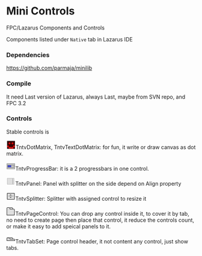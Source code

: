 # Mini Controls

FPC/Lazarus Components and Controls

Components listed under `Native` tab in Lazarus IDE

### Dependencies 

https://github.com/parmaja/minilib  
  
### Compile

It need Last version of Lazarus, always Last, maybe from SVN repo, and FPC 3.2

### Controls

Stable controls is

![](<native/images/TntvDotMatrix.png>)TntvDotMatrix, TntvTextDotMatrix: for fun, it write or draw canvas as dot matrix.

![](<native/images/TntvProgressBar.png>)TntvProgressBar: it is a 2 progressbars in one control.

![](<native/images/TntvPanel.png>)TntvPanel: Panel with splitter on the side depend on Align property

![](<native/images/TntvSplitter.png>)TntvSplitter: Splitter with assigned control to resize it

![](<native/images/TntvPageControl.png>)TntvPageControl: You can drop any control inside it, to cover it by tab, no need to create page then place that control, it reduce the controls count, or make it easy to add speical panels to it.

![](<native/images/TntvTabSet.png>)TntvTabSet: Page control header, it not content any control, just show tabs.
